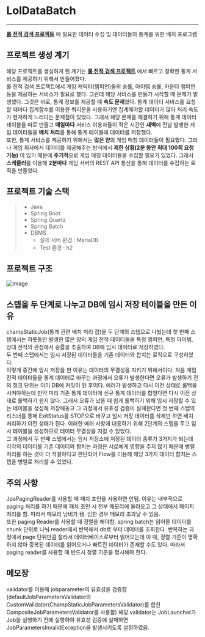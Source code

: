 
# LolDataBatch
 
 -------------------

**[롤 전적 검색 프로젝트](https://github.com/kyo705/LolSearcher#lolsearcher)** 에 필요한 데이터 수집 및 데이터들의 통계를 위한 배치 프로그램

 프로젝트 생성 계기
-------------------
해당 프로젝트를 생성하게 된 계기는 **[롤 전적 검색 프로젝트](https://github.com/kyo705/LolSearcher#lolsearcher)** 에서 빠르고 정확한 통계 서비스를 제공하기 위해서 만들어졌다.   
롤 전적 검색 프로젝트에서 게임 캐릭터(챔피언)들의 승률, 아이템 승률, 카운터 챔피언 등을 제공하는 서비스가 필요로 했다. 
 그런데 해당 서비스를 만들기 시작할 때 문제가 발생했다. 그것은 바로, 통계 정보를 제공할 때 **속도 문제**였다. 통계 데이터 서비스를 요청할 때마다 집계함수를 이용한 쿼리문을 사용하기엔 집계해야할 데이터가 많아 처리 속도가 현저하게 느리다는 문제점이 있었다. 그래서 해당 문제를 해결하기 위해 통계 데이터 테이블을 따로 만들고 **매일마다** 서비스 이용자들이 적은 시간인 **새벽**에 전날 발생한 게임 데이터들을 **배치 처리**를 통해 통계 테이블에 데이터를 저장했다.   
 또한, 통계 서비스를 제공하기 위해서는 **많은 양**의 게임 매칭 데이터들이 필요했다. 그러나 게임 회사에서 데이터를 제공해주는 방식에서 **제한 상황(2분 동안 최대 100회 요청 가능)** 이 있기 때문에 **주기적**으로 게임 매칭 데이터들을 수집할 필요가 있었다. 그래서 **스케줄러**를 이용해 **2분마다** 게임 서버의 REST API 통신을 통해 데이터를 수집하는 로직을 만들었다.   

 프로젝트 기술 스택
-----------------
> - Java
> - Spring Boot
> - Spring Quartz
> - Spring Batch
> - DBMS 
>   - 실제 서버 환경 : MariaDB
>   - Test 환경 : h2

 프로젝트 구조
-----------------
![image](https://user-images.githubusercontent.com/89891704/194566899-f71a96fe-89db-459f-bed7-0f885511b397.png)

스텝을 두 단계로 나누고 DB에 임시 저장 테이블을 만든 이유
------------------------
champStaticJob(통계 관련 배치 처리 잡)을 두 단계의 스텝으로 나눴는데 첫 번째 스텝에서는 하룻동안 발생한 많은 양의 게임 전적 데이터들을 특정 챔피언, 특정 아이템, 상대 전적의 관점에서 승률을 추출하여 DB에 임시 데이터로 저장하였다.   
두 번째 스텝에서는 임시 저장된 데이터들을 기존 데이터와 합치는 로직으로 구성하였다.   
이렇게 중간에 임시 저장을 한 이유는 데이터의 무결성을 지키기 위해서이다. 처음 게임 전적 데이터들을 통계 데이터로 바꾸는 과정에서 오류가 발생한다면 오류가 발생하기 전의 청크 단위는 이미 DB에 커밋이 된 후이다. 에러가 발생하고 다시 이전 상태로 롤백을 시켜야하는데 만약 미리 기존 통계 데이터에 신규 통계 데이터를 합쳤다면 다시 이전 상태로 롤백하기 쉽지 않다. 그래서 오류가 났을 때 쉽게 롤백하기 위해 임시 저장할 수 있는 테이블을 생성해 저장해놓고 그 과정에서 유효성 검증이 실패한다면 첫 번째 스텝의 리스너를 통해 ExitStatus를 STOP으로 바꾸고 임시 저장 데이터를 삭제만 하면 배치 처리하기 이전 상태가 된다. 이러한 에러 사항에 대응하기 위해 2단계의 스텝을 두고 임시 테이블을 생성하므로 데이터 무결성을 지킬 수 있었다.   
그 과정에서 두 번째 스텝에서는 임시 저장소에 저장된 데이터 종류가 3가지가 되는데 각각의 데이터를 기존 데이터와 합치는 과정은 서로에게 영향을 주지 않기 때문에 병렬 처리를 하는 것이 더 적절하다고 판단되어 Flow를 이용해 해당 3가지 데이터 합치는 스텝을 병렬로 처리할 수 있었다. 


주의 사항
-------------
JpaPagingReader를 사용할 때 패치 조인을 사용하면 안됌. 이유는 내부적으로 paging 처리를 하기 때문에 패치 조인 시 전부 메모리에 올라오고 그 상태에서 페이지 처리를 함. 따라서 메모리 낭비가 됌. 심한 경우 메모리 초과날 수 있음.    
또한 paging Reader를 사용할 때 정렬을 해야함. spring batch는 읽어올 데이터를 chunk 단위로 나눠 reader에서 반복해서 db로 부터 데이터를 조회한다. 반복하는 과정에서 page 단위만큼 잘라서 데이터베이스로부터 읽어오는데 이 때, 정렬 기준이 명확하지 않아 중복된 데이터를 읽어오거나 빠트린 데이터가 존재할 수도 있다. 따라서 paging reader를 사용할 때 반드시 정렬 기준을 명시해야 한다.   



메모장
------------
validator를 이용해 jobparameter의 유효성을 검증함 (defaultJobParametersValidator와 CustomValidator(ChampStaticJobParametersValidator)를 합친 CompositeJobParametersValidator를 사용함)
해당 validator는 JobLauncher가 Job을 실행하기 전에 실행하여 유효성 검증에 실패하면 JobParametersInvalidException을 발생시키도록 설정하였음.   



